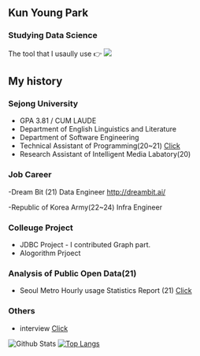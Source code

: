 ## Kun Young Park

### Studying Data Science

The tool that I usaully use 👉 <img src="https://img.shields.io/badge/Python-3776AB?style=for-the-badge&logo=python&logoColor=white" /> 

## My history

### Sejong University 
- GPA 3.81 / CUM LAUDE
- Department of English Linguistics and Literature
- Department of Software Engineering
- Technical Assistant of Programming(20~21)
  [Click](https://blog.naver.com/ceroopark/222414688135 "네이버 블로그")
- Research Assistant of Intelligent Media Labatory(20)
 
### Job Career
-Dream Bit (21)
Data Engineer
http://dreambit.ai/

-Republic of Korea Army(22~24)
Infra Engineer

### Colleuge Project
- JDBC Project - I contributed Graph part. 
- Alogorithm Prjoect

### Analysis of Public Open Data(21) 
- Seoul Metro Hourly usage Statistics Report  (21)
  [Click](https://github.com/ceroopark/Open-Data-Project/tree/main/subway "Git")

### Others
- interview 
  [Click](https://www.youtube.com/watch?v=SGhIEBgn_8M "Youtube")


![Github Stats](https://github-readme-stats.vercel.app/api?username=ceroopark&show_icons=true)
[![Top Langs](https://github-readme-stats.vercel.app/api/top-langs/?username=ceroopark)](https://github.com/anuraghazra/github-readme-stats)
